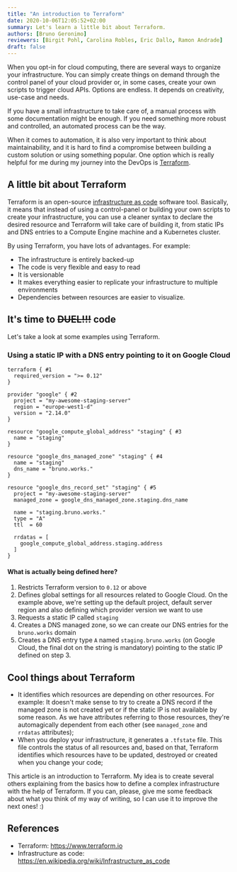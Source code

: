 ```yaml
---
title: "An introduction to Terraform"
date: 2020-10-06T12:05:52+02:00
summary: Let's learn a little bit about Terraform.
authors: [Bruno Geronimo]
reviewers: [Birgit Pohl, Carolina Robles, Eric Dallo, Ramon Andrade]
draft: false
---
```


When you opt-in for cloud computing, there are several ways to organize your infrastructure. You can simply create things on demand through the control panel of your cloud provider or, in some cases, create your own scripts to trigger cloud APIs. Options are endless. It depends on creativity, use-case and needs.

If you have a small infrastructure to take care of, a manual process with some documentation might be enough. If you need something more robust and controlled, an automated process can be the way.

When it comes to automation, it is also very important to think about maintainability, and it is hard to find a compromise between building a custom solution or using something popular. One option which is really helpful for me during my journey into the DevOps is [Terraform](https://www.terraform.io/).

## A little bit about Terraform

Terraform is an open-source [infrastructure as code](https://en.wikipedia.org/wiki/Infrastructure_as_code) software tool. Basically, it means that instead of using a control-panel or building your own scripts to create your infrastructure, you can use a cleaner syntax to declare the desired resource and Terraform will take care of building it, from static IPs and DNS entries to a Compute Engine machine and a Kubernetes cluster.

By using Terraform, you have lots of advantages. For example:

- The infrastructure is entirely backed-up
- The code is very flexible and easy to read
- It is versionable
- It makes everything easier to replicate your infrastructure to multiple environments
- Dependencies between resources are easier to visualize.

## It's time to ~~DUEL!!!~~ code

Let's take a look at some examples using Terraform.

### Using a static IP with a DNS entry pointing to it on Google Cloud

```
terraform { #1
  required_version = ">= 0.12"
}

provider "google" { #2
  project = "my-awesome-staging-server"
  region = "europe-west1-d"
  version = "2.14.0"
}

resource "google_compute_global_address" "staging" { #3
  name = "staging"
}

resource "google_dns_managed_zone" "staging" { #4
  name = "staging"
  dns_name = "bruno.works."
}

resource "google_dns_record_set" "staging" { #5
  project = "my-awesome-staging-server"
  managed_zone = google_dns_managed_zone.staging.dns_name

  name = "staging.bruno.works."
  type = "A"
  ttl  = 60

  rrdatas = [
    google_compute_global_address.staging.address
  ]
}
```

#### What is actually being defined here?

1. Restricts Terraform version to `0.12` or above
2. Defines global settings for all resources related to Google Cloud. On the example above, we're setting up the default project, default server region and also defining which provider version we want to use
3. Requests a static IP called `staging`
4. Creates a DNS managed zone, so we can create our DNS entries for the `bruno.works` domain
5. Creates a DNS entry type `A` named `staging.bruno.works` (on Google Cloud, the final dot on the string is mandatory) pointing to the static IP defined on step 3.

## Cool things about Terraform

- It identifies which resources are depending on other resources. For example: It doesn't make sense to try to create a DNS record if the managed zone is not created yet or if the static IP is not available by some reason. As we have attributes referring to those resources, they're automagically dependent from each other (see `managed_zone` and `rrdatas` attributes);
- When you deploy your infrastructure, it generates a `.tfstate` file. This file controls the status of all resources and, based on that, Terraform identifies which resources have to be updated, destroyed or created when you change your code;

This article is an introduction to Terraform. My idea is to create several others explaining from the basics how to define a complex infrastructure with the help of Terraform. If you can, please, give me some feedback about what you think of my way of writing, so I can use it to improve the next ones! :)

## References

- Terraform: https://www.terraform.io
- Infrastructure as code: https://en.wikipedia.org/wiki/Infrastructure_as_code
